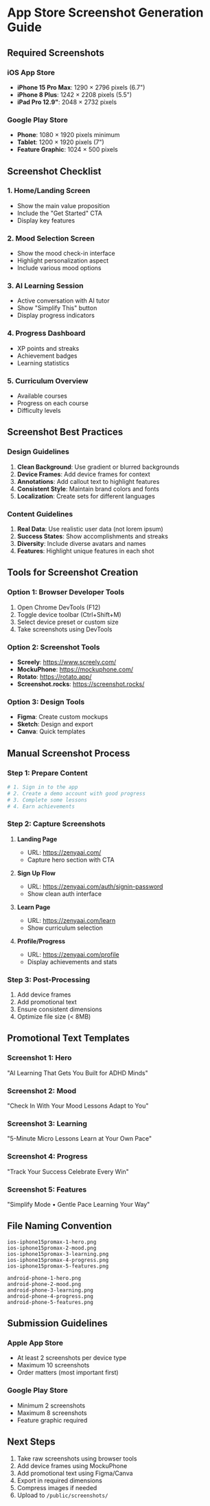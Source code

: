 # App Store Screenshot Generation Guide

## Required Screenshots

### iOS App Store
- **iPhone 15 Pro Max**: 1290 × 2796 pixels (6.7")
- **iPhone 8 Plus**: 1242 × 2208 pixels (5.5")
- **iPad Pro 12.9"**: 2048 × 2732 pixels

### Google Play Store
- **Phone**: 1080 × 1920 pixels minimum
- **Tablet**: 1200 × 1920 pixels (7")
- **Feature Graphic**: 1024 × 500 pixels

## Screenshot Checklist

### 1. Home/Landing Screen
- Show the main value proposition
- Include the "Get Started" CTA
- Display key features

### 2. Mood Selection Screen
- Show the mood check-in interface
- Highlight personalization aspect
- Include various mood options

### 3. AI Learning Session
- Active conversation with AI tutor
- Show "Simplify This" button
- Display progress indicators

### 4. Progress Dashboard
- XP points and streaks
- Achievement badges
- Learning statistics

### 5. Curriculum Overview
- Available courses
- Progress on each course
- Difficulty levels

## Screenshot Best Practices

### Design Guidelines
1. **Clean Background**: Use gradient or blurred backgrounds
2. **Device Frames**: Add device frames for context
3. **Annotations**: Add callout text to highlight features
4. **Consistent Style**: Maintain brand colors and fonts
5. **Localization**: Create sets for different languages

### Content Guidelines
1. **Real Data**: Use realistic user data (not lorem ipsum)
2. **Success States**: Show accomplishments and streaks
3. **Diversity**: Include diverse avatars and names
4. **Features**: Highlight unique features in each shot

## Tools for Screenshot Creation

### Option 1: Browser Developer Tools
1. Open Chrome DevTools (F12)
2. Toggle device toolbar (Ctrl+Shift+M)
3. Select device preset or custom size
4. Take screenshots using DevTools

### Option 2: Screenshot Tools
- **Screely**: https://www.screely.com/
- **MockuPhone**: https://mockuphone.com/
- **Rotato**: https://rotato.app/
- **Screenshot.rocks**: https://screenshot.rocks/

### Option 3: Design Tools
- **Figma**: Create custom mockups
- **Sketch**: Design and export
- **Canva**: Quick templates

## Manual Screenshot Process

### Step 1: Prepare Content
```bash
# 1. Sign in to the app
# 2. Create a demo account with good progress
# 3. Complete some lessons
# 4. Earn achievements
```

### Step 2: Capture Screenshots
1. **Landing Page**
   - URL: https://zenyaai.com/
   - Capture hero section with CTA

2. **Sign Up Flow**
   - URL: https://zenyaai.com/auth/signin-password
   - Show clean auth interface

3. **Learn Page**
   - URL: https://zenyaai.com/learn
   - Show curriculum selection

4. **Profile/Progress**
   - URL: https://zenyaai.com/profile
   - Display achievements and stats

### Step 3: Post-Processing
1. Add device frames
2. Add promotional text
3. Ensure consistent dimensions
4. Optimize file size (< 8MB)

## Promotional Text Templates

### Screenshot 1: Hero
"AI Learning That Gets You
Built for ADHD Minds"

### Screenshot 2: Mood
"Check In With Your Mood
Lessons Adapt to You"

### Screenshot 3: Learning
"5-Minute Micro Lessons
Learn at Your Own Pace"

### Screenshot 4: Progress
"Track Your Success
Celebrate Every Win"

### Screenshot 5: Features
"Simplify Mode • Gentle Pace
Learning Your Way"

## File Naming Convention

```
ios-iphone15promax-1-hero.png
ios-iphone15promax-2-mood.png
ios-iphone15promax-3-learning.png
ios-iphone15promax-4-progress.png
ios-iphone15promax-5-features.png

android-phone-1-hero.png
android-phone-2-mood.png
android-phone-3-learning.png
android-phone-4-progress.png
android-phone-5-features.png
```

## Submission Guidelines

### Apple App Store
- At least 2 screenshots per device type
- Maximum 10 screenshots
- Order matters (most important first)

### Google Play Store
- Minimum 2 screenshots
- Maximum 8 screenshots
- Feature graphic required

## Next Steps

1. Take raw screenshots using browser tools
2. Add device frames using MockuPhone
3. Add promotional text using Figma/Canva
4. Export in required dimensions
5. Compress images if needed
6. Upload to `/public/screenshots/`
